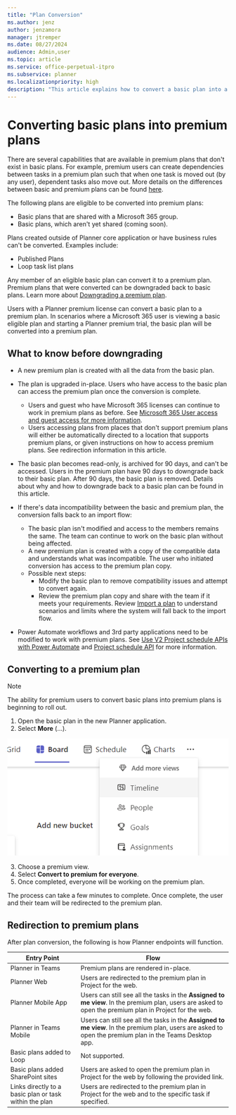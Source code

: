 ```yaml
---
title: "Plan Conversion"
ms.author: jenz
author: jenzamora
manager: jtremper
ms.date: 08/27/2024
audience: Admin,user
ms.topic: article
ms.service: office-perpetual-itpro
ms.subservice: planner
ms.localizationpriority: high
description: "This article explains how to convert a basic plan into a premium plan in Microsoft Planner."
---
```


# Converting basic plans into premium plans

There are several capabilities that are available in premium plans that don't exist in basic plans. For example, premium users can create dependencies between tasks in a premium plan such that when one task is moved out (by any user), dependent tasks also move out. More details on the differences between basic and premium plans can be found [here](https://support.microsoft.com/office/comparing-basic-vs-premium-plans-5e351170-4ed5-43dc-bf30-d6762f5a6968).

The following plans are eligible to be converted into premium plans:
- Basic plans that are shared with a Microsoft 365 group.
- Basic plans, which aren't yet shared (coming soon).
  
Plans created outside of Planner core application or have business rules can't be converted. Examples include:

- Published Plans
- Loop task list plans

Any member of an eligible basic plan can convert it to a premium plan. Premium plans that were converted can be downgraded back to basic plans. Learn more about [Downgrading a premium plan](plan-downgrade.md).

Users with a Planner premium license can convert a basic plan to a premium plan. In scenarios where a Microsoft 365 user is viewing a basic eligible plan and starting a Planner premium trial, the basic plan will be converted into a premium plan.

## What to know before downgrading

- A new premium plan is created with all the data from the basic plan.  
- The plan is upgraded in-place. Users who have access to the basic plan can access the premium plan once the conversion is complete.  
  - Users and guest who have Microsoft 365 licenses can continue to work in premium plans as before. See [Microsoft 365 User access and guest access for more information](/project-for-the-web/office-365-user-view-access-to-project-and-roadmap.md).
  - Users accessing plans from places that don't support premium plans will either be automatically directed to a location that supports premium plans, or given instructions on how to access premium plans. See redirection information in this article.

- The basic plan becomes read-only, is archived for 90 days, and can't be accessed. Users in the premium plan have 90 days to downgrade back to their basic plan. After 90 days, the basic plan is removed. Details about why and how to downgrade back to a basic plan can be found in this article.
- If there's data incompatibility between the basic and premium plan, the conversion falls back to an import flow:
  - The basic plan isn't modified and access to the members remains the same. The team can continue to work on the basic plan without being affected.
  - A new premium plan is created with a copy of the compatible data and understands what was incompatible. The user who initiated conversion has access to the premium plan copy.
  - Possible next steps:
    - Modify the basic plan to remove compatibility issues and attempt to convert again.
    - Review the premium plan copy and share with the team if it meets your requirements.
Review [Import a plan](https://prod.support.services.microsoft.com/office/import-a-plan-into-a-project-for-the-web-016f9e4d-28c6-4f61-a1b1-82187185977d) to understand scenarios and limits where the system will fall back to the import flow.
- Power Automate workflows and 3rd party applications need to be modified to work with premium plans.  See [Use V2 Project schedule APIs with Power Automate](/dynamics365/project-operations/project-management/scheduling-apis-powerautomate-v2) and [Project schedule API](/dynamics365/project-operations/project-management/schedule-api-preview) for more information.

## Converting to a premium plan

> [!NOTE]
> The ability for premium users to convert basic plans into premium plans is beginning to roll out.

1. Open the basic plan in the new Planner application.
2. Select **More** (…).
 
 ![Screenshot of conversion trigger.](media/convert-ellipsis.png)

3. Choose a premium view.
4. Select **Convert to premium for everyone**.
5. Once completed, everyone will be working on the premium plan.

The process can take a few minutes to complete. Once complete, the user and their team will be redirected to the premium plan.

## Redirection to premium plans

After plan conversion, the following is how Planner endpoints will function.

| **Entry Point** | **Flow** |
|--------------|--------------|
| Planner in Teams       | Premium plans are rendered in-place.|
| Planner Web | Users are redirected to the premium plan in Project for the web.|
| Planner Mobile App | Users can still see all the tasks in the **Assigned to me view**. In the premium plan, users are asked to open the premium plan in Project for the web.|
| Planner in Teams Mobile | Users can still see all the tasks in the **Assigned to me view**. In the premium plan, users are asked to open the premium plan in the Teams Desktop app. |
| Basic plans added to Loop | Not supported.|
| Basic plans added SharePoint sites | Users are asked to open the premium plan in Project for the web by following the provided link.|
| Links directly to a basic plan or task within the plan | Users are redirected to the premium plan in Project for the web and to the specific task if specified. |

